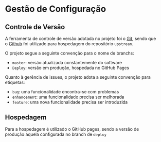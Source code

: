 # Gestão de Configuração

## Controle de Versão

A ferramenta de controle de versão adotada no projeto foi o
[Git](https://git-scm.com/), sendo que o [Github](https://github.com)
foi utilizado para hospedagem do repositório `upstream`.

O projeto segue a seguinte convenção para o nome de branchs:

- `master`: versão atualizada constantemente do software
- `Deploy`: versão em produção, hospedada no GitHub Pages

Quanto à gerência de issues, o projeto adota a seguinte convenção para
etiquetas:

- `bug`: uma funcionalidade encontra-se com problemas
- `enhancement`: uma funcionalidade precisa ser melhorada
- `feature`: uma nova funcionalidade precisa ser introduzida

## Hospedagem

Para a hospedagem é utilizado o GitHub pages, sendo a versão de produção aquela configurada no branch de `deploy`
